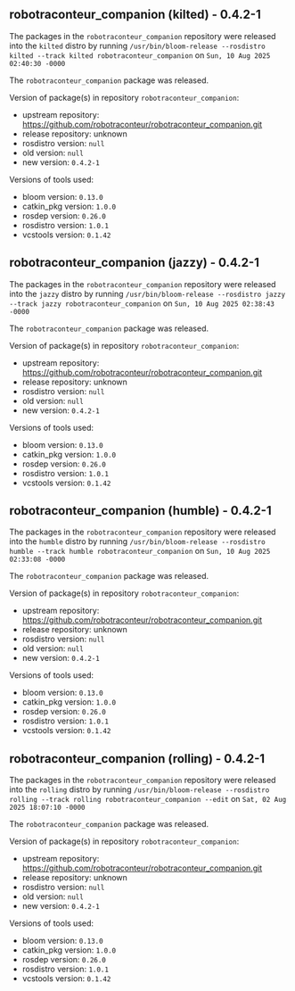 ## robotraconteur_companion (kilted) - 0.4.2-1

The packages in the `robotraconteur_companion` repository were released into the `kilted` distro by running `/usr/bin/bloom-release --rosdistro kilted --track kilted robotraconteur_companion` on `Sun, 10 Aug 2025 02:40:30 -0000`

The `robotraconteur_companion` package was released.

Version of package(s) in repository `robotraconteur_companion`:

- upstream repository: https://github.com/robotraconteur/robotraconteur_companion.git
- release repository: unknown
- rosdistro version: `null`
- old version: `null`
- new version: `0.4.2-1`

Versions of tools used:

- bloom version: `0.13.0`
- catkin_pkg version: `1.0.0`
- rosdep version: `0.26.0`
- rosdistro version: `1.0.1`
- vcstools version: `0.1.42`


## robotraconteur_companion (jazzy) - 0.4.2-1

The packages in the `robotraconteur_companion` repository were released into the `jazzy` distro by running `/usr/bin/bloom-release --rosdistro jazzy --track jazzy robotraconteur_companion` on `Sun, 10 Aug 2025 02:38:43 -0000`

The `robotraconteur_companion` package was released.

Version of package(s) in repository `robotraconteur_companion`:

- upstream repository: https://github.com/robotraconteur/robotraconteur_companion.git
- release repository: unknown
- rosdistro version: `null`
- old version: `null`
- new version: `0.4.2-1`

Versions of tools used:

- bloom version: `0.13.0`
- catkin_pkg version: `1.0.0`
- rosdep version: `0.26.0`
- rosdistro version: `1.0.1`
- vcstools version: `0.1.42`


## robotraconteur_companion (humble) - 0.4.2-1

The packages in the `robotraconteur_companion` repository were released into the `humble` distro by running `/usr/bin/bloom-release --rosdistro humble --track humble robotraconteur_companion` on `Sun, 10 Aug 2025 02:33:08 -0000`

The `robotraconteur_companion` package was released.

Version of package(s) in repository `robotraconteur_companion`:

- upstream repository: https://github.com/robotraconteur/robotraconteur_companion.git
- release repository: unknown
- rosdistro version: `null`
- old version: `null`
- new version: `0.4.2-1`

Versions of tools used:

- bloom version: `0.13.0`
- catkin_pkg version: `1.0.0`
- rosdep version: `0.26.0`
- rosdistro version: `1.0.1`
- vcstools version: `0.1.42`


## robotraconteur_companion (rolling) - 0.4.2-1

The packages in the `robotraconteur_companion` repository were released into the `rolling` distro by running `/usr/bin/bloom-release --rosdistro rolling --track rolling robotraconteur_companion --edit` on `Sat, 02 Aug 2025 18:07:10 -0000`

The `robotraconteur_companion` package was released.

Version of package(s) in repository `robotraconteur_companion`:

- upstream repository: https://github.com/robotraconteur/robotraconteur_companion.git
- release repository: unknown
- rosdistro version: `null`
- old version: `null`
- new version: `0.4.2-1`

Versions of tools used:

- bloom version: `0.13.0`
- catkin_pkg version: `1.0.0`
- rosdep version: `0.26.0`
- rosdistro version: `1.0.1`
- vcstools version: `0.1.42`


